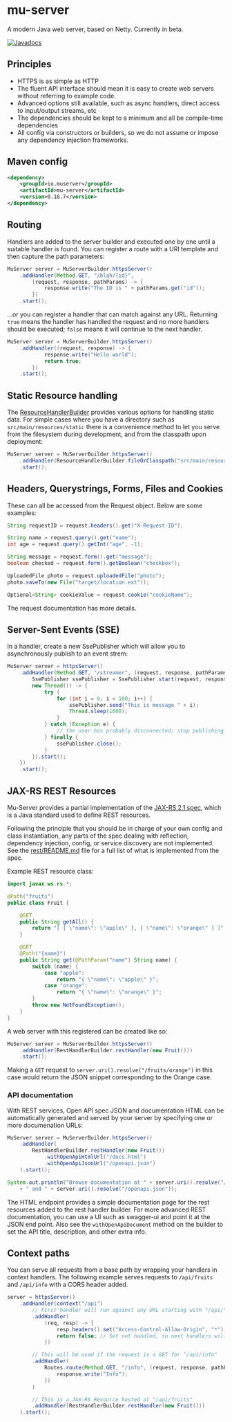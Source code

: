 # mu-server

A modern Java web server, based on Netty. Currently in beta.

[![Javadocs](https://www.javadoc.io/badge/io.muserver/mu-server.svg)](https://www.javadoc.io/doc/io.muserver/mu-server)

## Principles

* HTTPS is as simple as HTTP
* The fluent API interface should mean it is easy to create web servers without referring to example code.
* Advanced options still available, such as async handlers, direct access to input/output streams, etc
* The dependencies should be kept to a minimum and all be compile-time dependencies
* All config via constructors or builders, so we do not assume or impose any dependency injection frameworks.

## Maven config

````xml
<dependency>
    <groupId>io.muserver</groupId>
    <artifactId>mu-server</artifactId>
    <version>0.18.7</version>
</dependency>
````

## Routing

Handlers are added to the server builder and executed one by one until a suitable handler is found.
You can register a route with a URI template and then capture the path parameters:

````java
MuServer server = MuServerBuilder.httpsServer()
    .addHandler(Method.GET, "/blah/{id}",
        (request, response, pathParams) -> {
            response.write("The ID is " + pathParams.get("id"));
        })
    .start();
````

...or you can register a handler that can match against any URL. Returning `true` means the handler has handled the
request and no more handlers should be executed; `false` means it will continue to the next handler.

````java
MuServer server = MuServerBuilder.httpsServer()
    .addHandler((request, response) -> {
            response.write("Hello world");
            return true;
        })
    .start();
````

## Static Resource handling

The [ResourceHandlerBuilder](https://www.javadoc.io/page/io.muserver/mu-server/latest/io/muserver/handlers/ResourceHandlerBuilder.html)
provides various options for handling static data. For simple cases
where you have a directory such as `src/main/resources/static` there is a convenience method to let you serve from the
filesystem during development, and from the classpath upon deployment:

````java
MuServer server = MuServerBuilder.httpsServer()
    .addHandler(ResourceHandlerBuilder.fileOrClasspath("src/main/resources/static", "/static"))
    .start();
````

## Headers, Querystrings, Forms, Files and Cookies

These can all be accessed from the Request object. Below are some examples:

````java
String requestID = request.headers().get("X-Request-ID");

String name = request.query().get("name");
int age = request.query().getInt("age", -1);

String message = request.form().get("message");
boolean checked = request.form().getBoolean("checkbox");

UploadedFile photo = request.uploadedFile("photo");
photo.saveTo(new File("target/location.ext"));

Optional<String> cookieValue = request.cookie("cookieName");
````

The request documentation has more details.

## Server-Sent Events (SSE)

In a handler, create a new SsePublisher which will allow you to asynchronously publish to an event strem:

````java
MuServer server = httpsServer()
    .addHandler(Method.GET, "/streamer", (request, response, pathParams) -> {
        SsePublisher ssePublisher = SsePublisher.start(request, response);
        new Thread(() -> {
            try {
                for (int i = 0; i < 100; i++) {
                    ssePublisher.send("This is message " + i);
                    Thread.sleep(1000);
                }
            } catch (Exception e) {
                // the user has probably disconnected; stop publishing
            } finally {
                ssePublisher.close();
            }
        }).start();
    })
    .start();
````

## JAX-RS REST Resources

Mu-Server provides a partial implementation of the [JAX-RS 2.1 spec](https://jcp.org/aboutJava/communityprocess/final/jsr370/index.html), 
which is a Java standard used to define REST resources.

Following the principle that you should be in charge of your own config and class instantiation, any parts
of the spec dealing with reflection, dependency injection, config, or service discovery are not implemented.
See the [rest/README.md](https://github.com/3redronin/mu-server/blob/master/src/main/java/io/muserver/rest/README.md) file for a full list of what is implemented from the spec.

Example REST resource class:

````java
import javax.ws.rs.*;

@Path("fruits")
public class Fruit {

    @GET
    public String getAll() {
        return "[ { \"name\": \"apple\" }, { \"name\": \"orange\" } ]";
    }

    @GET
    @Path("{name}")
    public String get(@PathParam("name") String name) {
        switch (name) {
            case "apple":
                return "{ \"name\": \"apple\" }";
            case "orange":
                return "{ \"name\": \"orange\" }";
        }
        throw new NotFoundException();
    }
}
````

A web server with this registered can be created like so:

````java
MuServer server = MuServerBuilder.httpsServer()
    .addHandler(RestHandlerBuilder.restHandler(new Fruit()))
    .start();
````

Making a `GET` request to `server.uri().resolve("/fruits/orange")` in this case would return the JSON
snippet corresponding to the Orange case.

### API documentation

With REST services, Open API spec JSON and documentation HTML can be automatically generated and served by
your server by specifying one or more documenation URLs:

````java
MuServer server = MuServerBuilder.httpsServer()
    .addHandler(
        RestHandlerBuilder.restHandler(new Fruit())
            .withOpenApiHtmlUrl("/docs.html")
            .withOpenApiJsonUrl("/openapi.json")
    ).start();

System.out.println("Browse documentation at " + server.uri().resolve("/docs.html") 
    + " and " + server.uri().resolve("/openapi.json"));
````

The HTML endpoint provides a simple documentation page for the rest resources added to the rest handler builder.
For more advanced REST documentation, you can use a UI such as swagger-ui and point it at the JSON end point.
Also see the `withOpenApiDocument` method on the builder to set the API title, description, and other extra info.

## Context paths

You can serve all requests from a base path by wrapping your handlers in context handlers. The following
example serves requests to `/api/fruits` and `/api/info` with a CORS header added.

````java
server = httpsServer()
    .addHandler(context("/api")
        // First handler will run against any URL starting with "/api/"
        .addHandler(
            (req, resp) -> {
                resp.headers().set("Access-Control-Allow-Origin", "*");
                return false; // Set not handled, so next handlers will run
            })

        // This will be used if the request is a GET for "/api/info"
        .addHandler(
            Routes.route(Method.GET, "/info", (request, response, pathParams) -> {
                response.write("Info");
            })
        )

        // This is a JAX-RS Resource hosted at "/api/fruits"
        .addHandler(RestHandlerBuilder.restHandler(new Fruit()))
    ).start();
````
